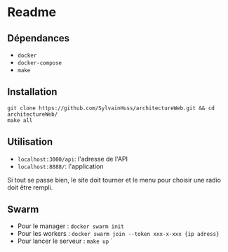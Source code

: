 # Readme

## Dépendances

- `docker`
- `docker-compose`
- `make`

## Installation

```
git clone https://github.com/SylvainHuss/architectureWeb.git && cd architectureWeb/
make all
```

## Utilisation

- `localhost:3000/api`: l'adresse de l'API
- `localhost:8888/`: l'application

Si tout se passe bien, le site doit tourner et le menu pour choisir une radio doit être rempli.

## Swarm

- Pour le manager : `docker swarm init`
- Pour les workers : `docker swarm join --token xxx-x-xxx {ip adress}`
- Pour lancer le serveur : `make up`
`
